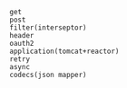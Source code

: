     get
    post
    filter(interseptor)
    header
    oauth2
    application(tomcat+reactor)
    retry
    async
    codecs(json mapper)